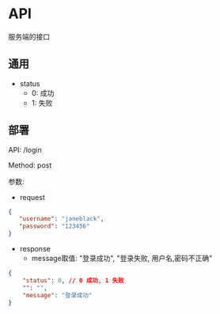 # API

服务端的接口

## 通用

- status
    - 0: 成功
    - 1: 失败

## 部署

API: /login

Method: post

参数:

- request

```json
{
   "username": "janeblack",
   "password": "123456" 
}
```

- response
    - message取值: "登录成功", "登录失败, 用户名,密码不正确"

```json
{
    "status": 0, // 0 成功, 1 失败
    "": "",
    "message": "登录成功"
}
```
